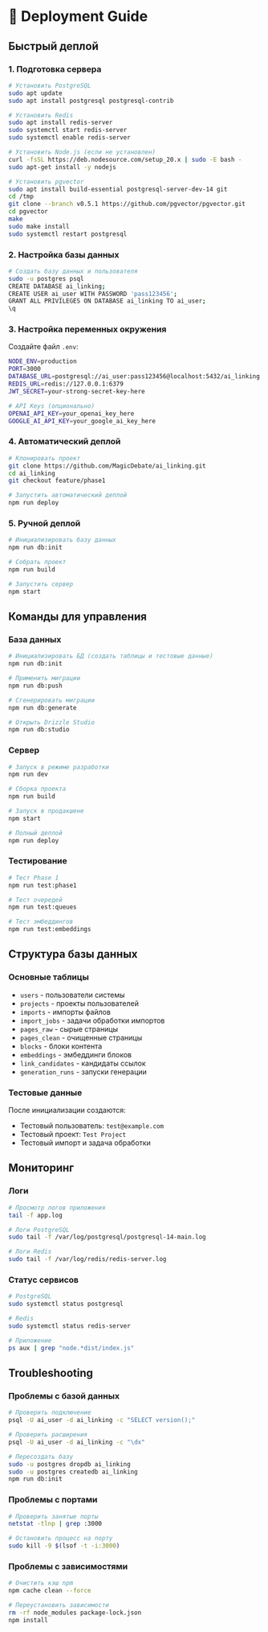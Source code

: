# 🚀 Deployment Guide

## Быстрый деплой

### 1. Подготовка сервера

```bash
# Установить PostgreSQL
sudo apt update
sudo apt install postgresql postgresql-contrib

# Установить Redis
sudo apt install redis-server
sudo systemctl start redis-server
sudo systemctl enable redis-server

# Установить Node.js (если не установлен)
curl -fsSL https://deb.nodesource.com/setup_20.x | sudo -E bash -
sudo apt-get install -y nodejs

# Установить pgvector
sudo apt install build-essential postgresql-server-dev-14 git
cd /tmp
git clone --branch v0.5.1 https://github.com/pgvector/pgvector.git
cd pgvector
make
sudo make install
sudo systemctl restart postgresql
```

### 2. Настройка базы данных

```bash
# Создать базу данных и пользователя
sudo -u postgres psql
CREATE DATABASE ai_linking;
CREATE USER ai_user WITH PASSWORD 'pass123456';
GRANT ALL PRIVILEGES ON DATABASE ai_linking TO ai_user;
\q
```

### 3. Настройка переменных окружения

Создайте файл `.env`:

```bash
NODE_ENV=production
PORT=3000
DATABASE_URL=postgresql://ai_user:pass123456@localhost:5432/ai_linking
REDIS_URL=redis://127.0.0.1:6379
JWT_SECRET=your-strong-secret-key-here

# API Keys (опционально)
OPENAI_API_KEY=your_openai_key_here
GOOGLE_AI_API_KEY=your_google_ai_key_here
```

### 4. Автоматический деплой

```bash
# Клонировать проект
git clone https://github.com/MagicDebate/ai_linking.git
cd ai_linking
git checkout feature/phase1

# Запустить автоматический деплой
npm run deploy
```

### 5. Ручной деплой

```bash
# Инициализировать базу данных
npm run db:init

# Собрать проект
npm run build

# Запустить сервер
npm start
```

## Команды для управления

### База данных

```bash
# Инициализировать БД (создать таблицы и тестовые данные)
npm run db:init

# Применить миграции
npm run db:push

# Сгенерировать миграции
npm run db:generate

# Открыть Drizzle Studio
npm run db:studio
```

### Сервер

```bash
# Запуск в режиме разработки
npm run dev

# Сборка проекта
npm run build

# Запуск в продакшене
npm start

# Полный деплой
npm run deploy
```

### Тестирование

```bash
# Тест Phase 1
npm run test:phase1

# Тест очередей
npm run test:queues

# Тест эмбеддингов
npm run test:embeddings
```

## Структура базы данных

### Основные таблицы

- `users` - пользователи системы
- `projects` - проекты пользователей
- `imports` - импорты файлов
- `import_jobs` - задачи обработки импортов
- `pages_raw` - сырые страницы
- `pages_clean` - очищенные страницы
- `blocks` - блоки контента
- `embeddings` - эмбеддинги блоков
- `link_candidates` - кандидаты ссылок
- `generation_runs` - запуски генерации

### Тестовые данные

После инициализации создаются:
- Тестовый пользователь: `test@example.com`
- Тестовый проект: `Test Project`
- Тестовый импорт и задача обработки

## Мониторинг

### Логи

```bash
# Просмотр логов приложения
tail -f app.log

# Логи PostgreSQL
sudo tail -f /var/log/postgresql/postgresql-14-main.log

# Логи Redis
sudo tail -f /var/log/redis/redis-server.log
```

### Статус сервисов

```bash
# PostgreSQL
sudo systemctl status postgresql

# Redis
sudo systemctl status redis-server

# Приложение
ps aux | grep "node.*dist/index.js"
```

## Troubleshooting

### Проблемы с базой данных

```bash
# Проверить подключение
psql -U ai_user -d ai_linking -c "SELECT version();"

# Проверить расширения
psql -U ai_user -d ai_linking -c "\dx"

# Пересоздать базу
sudo -u postgres dropdb ai_linking
sudo -u postgres createdb ai_linking
npm run db:init
```

### Проблемы с портами

```bash
# Проверить занятые порты
netstat -tlnp | grep :3000

# Остановить процесс на порту
sudo kill -9 $(lsof -t -i:3000)
```

### Проблемы с зависимостями

```bash
# Очистить кэш npm
npm cache clean --force

# Переустановить зависимости
rm -rf node_modules package-lock.json
npm install
```
